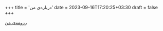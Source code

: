 +++
title = 'درباره‌ی من'
date = 2023-09-16T17:20:25+03:30
draft = false
+++

[رزومه‌ی من](https://docs.google.com/document/d/1HxMbkkzLO-9awvxmKCW7xtzEKH2qckp9qnvY30vAAk0/edit?usp=sharing)
